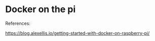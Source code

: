 # Docker on the pi

References: 

https://blog.alexellis.io/getting-started-with-docker-on-raspberry-pi/
